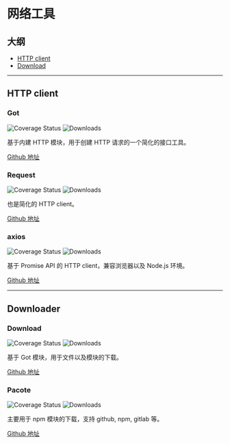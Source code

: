 # 网络工具

## 大纲

- [HTTP client](#http-client)
- [Download](#downloader)

---

## HTTP client

### Got
![Coverage Status](https://coveralls.io/repos/github/sindresorhus/got/badge.svg?branch=master)
![Downloads](https://img.shields.io/npm/dm/got.svg)

基于内建 HTTP 模块，用于创建 HTTP 请求的一个简化的接口工具。

[Github 地址](https://github.com/sindresorhus/got)

### Request
![Coverage Status](https://img.shields.io/codecov/c/github/request/request.svg?style=flat-square)
![Downloads](https://img.shields.io/npm/dm/request.svg)

也是简化的 HTTP client。

[Github 地址](https:github.com/request/request)

### axios
![Coverage Status](https://img.shields.io/coveralls/mzabriskie/axios.svg?style=flat-square)
![Downloads](https://img.shields.io/npm/dm/axios.svg)

基于 Promise API 的 HTTP client，兼容浏览器以及 Node.js 环境。

[Github 地址](https://github.com/axios/axios)

---

## Downloader

### Download
![Coverage Status]()
![Downloads](https://img.shields.io/npm/dm/download.svg)

基于 Got 模块，用于文件以及模块的下载。

[Github 地址](https://github.com/kevva/download)

### Pacote
![Coverage Status]()
![Downloads](https://img.shields.io/npm/dm/pacote.svg)

主要用于 npm 模块的下载，支持 github, npm, gitlab 等。

[Github 地址](https://github.com/zkat/pacote)
